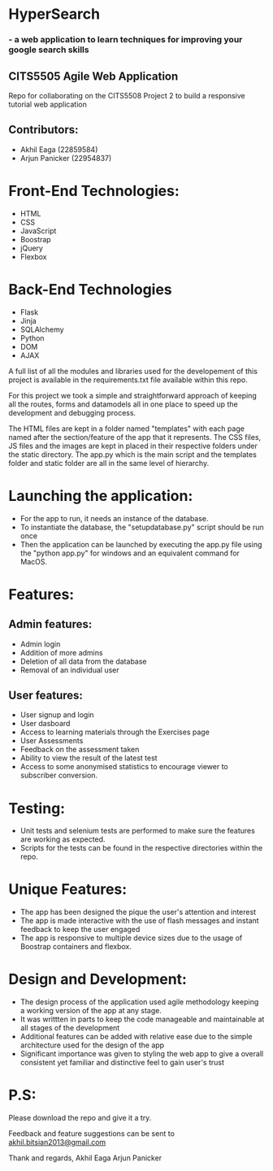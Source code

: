 # HyperSearch
### - a web application to learn techniques for improving your google search skills

## CITS5505 Agile Web Application

Repo for collaborating on the CITS5508 Project 2 to build a responsive tutorial web application

## Contributors:
- Akhil Eaga (22859584)
- Arjun Panicker (22954837)

# Front-End Technologies:
- HTML
- CSS
- JavaScript
- Boostrap
- jQuery
- Flexbox

# Back-End Technologies
- Flask
- Jinja
- SQLAlchemy
- Python 
- DOM
- AJAX

A full list of all the modules and libraries used for the developement of this project is available in the requirements.txt file available within this repo. 

For this project we took a simple and straightforward approach of keeping all the routes, forms and datamodels all in one place to speed up the development and debugging process.

The HTML files are kept in a folder named "templates" with each page named after the section/feature of the app that it represents. The CSS files, JS files and the images are kept in placed in their respective folders under the static directory. The app.py which is the main script and the templates folder and static folder are all in the same level of hierarchy.

# Launching the application:
- For the app to run, it needs an instance of the database. 
- To instantiate the database, the "setupdatabase.py" script should be run once
- Then the application can be launched by executing the app.py file using the "python app.py" for windows and an equivalent command for MacOS.


# Features:
## Admin features:
- Admin login
- Addition of more admins
- Deletion of all data from the database
- Removal of an individual user

## User features:
- User signup and login
- User dasboard
- Access to learning materials through the Exercises page
- User Assessments
- Feedback on the assessment taken
- Ability to view the result of the latest test
- Access to some anonymised statistics to encourage viewer to subscriber conversion.


# Testing:
- Unit tests and selenium tests are performed to make sure the features are working as expected.
- Scripts for the tests can be found in the respective directories within the repo.


# Unique Features:
- The app has been designed the pique the user's attention and interest
- The app is made interactive with the use of flash messages and instant feedback to keep the user engaged
- The app is responsive to multiple device sizes due to the usage of Boostrap containers and flexbox. 


# Design and Development:
- The design process of the application used agile methodology keeping a working version of the app at any stage. 
- It was writtten in parts to keep the code manageable and maintainable at all stages of the development
- Additional features can be added with relative ease due to the simple architecture used for the design of the app
- Significant importance was given to styling the web app to give a overall consistent yet familiar and distinctive feel to gain user's trust


# P.S:
Please download the repo and give it a try.

Feedback and feature suggestions can be sent to akhil.bitsian2013@gmail.com


Thank and regards,
Akhil Eaga
Arjun Panicker



